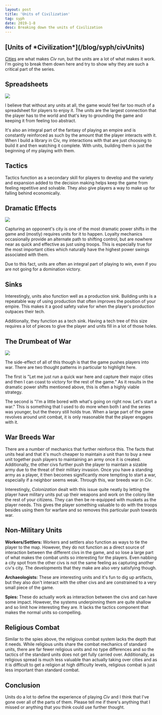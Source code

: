 ```yaml
---
layout: post
title: 'Units of Civilization'
tag: syph
date: 2019-1-8
desc: Breaking down the units of Civilization
---
```

<h2>[Units of *Civilization*](/blog/syph/civUnits)</h2>

[Cities](/blog/syph/civCities) are what makes *Civ* run, but the units are a lot of what makes it work. I'm going to break them down here and try to show why they are such a critical part of the series.

## Spreadsheets
<img src="/blogImages/civUnit1.png" />

I believe that without any units at all, the game would feel far too much of a spreadsheet for players to enjoy it. The units are the largest connection that the player has to the world and that's key to grounding the game and keeping it from feeling too abstract.


It's also an integral part of the fantasy of playing an empire and is constantly reinforced as such by the amount that the player interacts with it. When I build a library in Civ, my interactions with that are just choosing to build it and then watching it complete. With units, building them is just the beginning of my playing with them.

## Tactics

Tactics function as a secondary skill for players to develop and the variety and expansion added to the decision making helps keep the game from feeling repetitive and solvable. They also give players a way to make up for falling behind economically.

## Dramatic Effects
<img src="/blogImages/civUnit2.png" />

Capturing an opponent's city is one of the most dramatic power shifts in the game and (mostly) requires units for it to happen. Loyalty mechanics occasionally provide an alternate path to shifting control, but are nowhere near as quick and effective as just using troops. This is especially true for the most important cities which naturally have the highest power swings associated with them.


Due to this fact, units are often an integral part of playing to win, even if you are not going for a domination victory.

## Sinks

Interestingly, units also function well as a production sink. Building units is a repeatable way of using production that often improves the position of your empire. This makes it a good safety valve for when the player's production outpaces their tech.


Additionally, they function as a tech sink. Having a tech tree of this size requires a lot of pieces to give the player and units fill in a lot of those holes.

## The Drumbeat of War
<img src="/blogImages/civUnit3.png" />

The side-effect of all of this though is that the game pushes players into war. There are two thought patterns in particular to highlight here.


The first is "Let me just run a quick war here and capture their major cities and then I can coast to victory for the rest of the game." As it results in the dramatic power shifts mentioned above, this is often a highly viable strategy.


The second is "I'm a little bored with what's going on right now. Let's start a war." This is something that I used to do more when both I and the series was younger, but the theory still holds true. When a large part of the game revolves around unit combat, it is only reasonable that the player engages with it.

## War Breeds War

There are a number of mechanics that further reinforce this. The facts that units heal and that it's much cheaper to maintain a unit than to buy a new unit together push players to maintaining an army once it is created. Additionally, the other civs further push the player to maintain a sizable army due to the threat of their military invasion. Once you have a standing army as a player, it then becomes significantly more tempting to start a war, especially if a neighbor seems weak. Through this, war breeds war in *Civ*.


Interestingly, *Colonization* dealt with this issue quite neatly by letting the player have military units put up their weapons and work on the colony like the rest of your citizens. They can then be re-equipped with muskets as the player needs. This gives the player something valuable to do with the troops besides using them for warfare and so removes this particular push towards war.

## Non-Military Units

<b>Workers/Settlers:</b> Workers and settlers also function as ways to tie the player to the map. However, they do not function as a direct source of interaction between the different civs in the game, and so lose a large part of what makes the combat units so interesting for the players. Even nabbing a city spot from the other civs is not the same feeling as capturing another civ's city. The developments that they make are also very satisfying though.


<b>Archaeologists:</b> These are interesting units and it's fun to dig up artifacts, but they also don't interact with the other civs and are constrained to a very small piece of the game.


<b>Spies:</b> These do actually work as interaction between the civs and can have some impact. However, the systems underpinning them are quite shallow and so limit how interesting they are. It lacks the tactics component that makes the normal units so compelling.

## Religious Combat

Similar to the spies above, the religious combat system lacks the depth that it needs. While religious units share the combat mechanics of standard units, there are far fewer religious units and no type differences and so the tactics of the standard units does not get fully carried over. Additionally, as religious spread is much less valuable than actually taking over cities and as it is difficult to get a religion at high difficulty levels, religious combat is just less important than standard combat.

## Conclusion

Units do a lot to define the experience of playing *Civ* and I think that I've gone over all of the parts of them. Please tell me if there's anything that I missed or anything that you think could use further thought.

